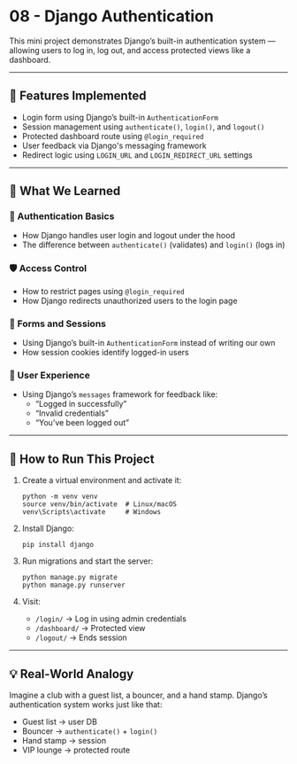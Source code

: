 # 08 - Django Authentication

This mini project demonstrates Django’s built-in authentication system — allowing users to log in, log out, and access protected views like a dashboard.

---

## 🚀 Features Implemented

- Login form using Django’s built-in `AuthenticationForm`
- Session management using `authenticate()`, `login()`, and `logout()`
- Protected dashboard route using `@login_required`
- User feedback via Django's messaging framework
- Redirect logic using `LOGIN_URL` and `LOGIN_REDIRECT_URL` settings

---

## 🧠 What We Learned

### 🔐 Authentication Basics
- How Django handles user login and logout under the hood
- The difference between `authenticate()` (validates) and `login()` (logs in)

### 🛡️ Access Control
- How to restrict pages using `@login_required`
- How Django redirects unauthorized users to the login page

### 🧾 Forms and Sessions
- Using Django’s built-in `AuthenticationForm` instead of writing our own
- How session cookies identify logged-in users

### 📢 User Experience
- Using Django’s `messages` framework for feedback like:
  - “Logged in successfully”
  - “Invalid credentials”
  - “You’ve been logged out”

---

## 🏁 How to Run This Project

1. Create a virtual environment and activate it:
   ```
   python -m venv venv
   source venv/bin/activate  # Linux/macOS
   venv\Scripts\activate     # Windows
   ```

2. Install Django:
   ```
   pip install django
   ```

3. Run migrations and start the server:
   ```
   python manage.py migrate
   python manage.py runserver
   ```

4. Visit:
   - `/login/` → Log in using admin credentials
   - `/dashboard/` → Protected view
   - `/logout/` → Ends session

---

## 💡 Real-World Analogy

Imagine a club with a guest list, a bouncer, and a hand stamp. Django’s authentication system works just like that:
- Guest list → user DB
- Bouncer → `authenticate()` + `login()`
- Hand stamp → session
- VIP lounge → protected route

